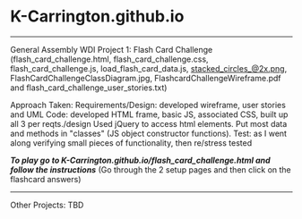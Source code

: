 # K-Carrington.github.io

------------------------------------------------------------------------------------------
General Assembly WDI Project 1:
Flash Card Challenge (flash_card_challenge.html, flash_card_challenge.css, flash_card_challenge.js,   load_flash_card_data.js, stacked_circles_@2x.png, FlashCardChallengeClassDiagram.jpg, FlashcardChallengeWireframe.pdf and flash_card_challenge_user_stories.txt)

Approach Taken:
Requirements/Design: developed wireframe, user stories and UML
Code: developed HTML frame, basic JS, associated CSS, built up all 3 per reqts./design
  Used jQuery to access html elements.
  Put most data and methods in "classes" (JS object constructor functions).
Test: as I went along verifying small pieces of functionality, then re/stress tested

***To play go to K-Carrington.github.io/flash_card_challenge.html and follow the instructions*** (Go through the 2 setup pages and then click on the flashcard answers)

-------------------------------------------------------------------------------------------

Other Projects: TBD
